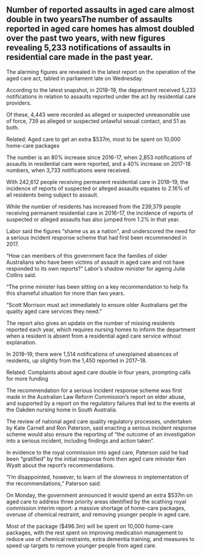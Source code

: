 ## Number of reported assaults in aged care almost double in two yearsThe number of assaults reported in aged care homes has almost doubled over the past two years, with new figures revealing 5,233 notifications of assaults in residential care made in the past year.

 The alarming figures are revealed in the latest report on the operation of the aged care act, tabled in parliament late on Wednesday.

 According to the latest snapshot, in 2018–19, the department received 5,233 notifications in relation to assaults reported under the act by residential care providers.

 Of these, 4,443 were recorded as alleged or suspected unreasonable use of force, 739 as alleged or suspected unlawful sexual contact, and 51 as both.

   Related: Aged care to get an extra $537m, most to be spent on 10,000 home-care packages 

  The number is an 80% increase since 2016-17, when 2,853 notifications of assaults in residential care were reported, and a 40% increase on 2017-18 numbers, when 3,733 notifications were received.

 With 242,612 people receiving permanent residential care in 2018–19, the incidence of reports of suspected or alleged assaults equates to 2.16% of all residents being subject to assault.

 While the number of residents has increased from the 239,379 people receiving permanent residential care in 2016–17, the incidence of reports of suspected or alleged assaults has also jumped from 1.2% in that year.

 Labor said the figures “shame us as a nation”, and underscored the need for a serious incident response scheme that had first been recommended in 2017.

 “How can members of this government face the families of older Australians who have been victims of assault in aged care and not have responded to its own reports?” Labor’s shadow minister for ageing Julie Collins said.

 “The prime minister has been sitting on a key recommendation to help fix this shameful situation for more than two years.

 “Scott Morrison must act immediately to ensure older Australians get the quality aged care services they need.”

 The report also gives an update on the number of missing residents reported each year, which requires nursing homes to inform the department when a resident is absent from a residential aged care service without explanation.

 In 2018–19, there were 1,514 notifications of unexplained absences of residents, up slightly from the 1,450 reported in 2017–18.

   Related: Complaints about aged care double in four years, prompting calls for more funding 

  The recommendation for a serious incident response scheme was first made in the Australian Law Reform Commission’s report on elder abuse, and supported by a report on the regulatory failures that led to the events at the Oakden nursing home in South Australia.

 The review of national aged care quality regulatory processes, undertaken by Kate Carnell and Ron Paterson, said enacting a serious incident response scheme would also ensure the reporting of “the outcome of an investigation into a serious incident, including findings and action taken”.

 In evidence to the royal commission into aged care, Paterson said he had been “gratified” by the initial response from then aged care minister Ken Wyatt about the report’s recommendations.

 “I’m disappointed, however, to learn of the slowness in implementation of the recommendations,” Paterson said.

 On Monday, the government announced it would spend an extra $537m on aged care to address three priority areas identified by the scathing royal commission interim report: a massive shortage of home-care packages, overuse of chemical restraint, and removing younger people in aged care.

 Most of the package ($496.3m) will be spent on 10,000 home-care packages, with the rest spent on improving medication management to reduce use of chemical restraints, extra dementia training, and measures to speed up targets to remove younger people from aged care.

